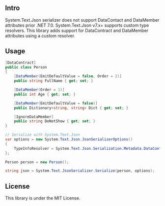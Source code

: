 Intro
---
System.Text.Json serializer does not support DataContact and DataMember attributes prior .NET 7.0. System.Text.Json v7.x+ supports custom type resolvers. This library adds support for DataContract and DataMember attributes using a custom resolver.

Usage
---
```csharp
[DataContract]
public class Person
{
    [DataMember(EmitDefaultValue = false, Order = 2)]
    public string FullName { get; set; }

    [DataMember(Order = 1)]
    public int Age { get; set; }

    [DataMember(EmitDefaultValue = false)]
    public Dictionary<string, string> Dict { get; set; }

    [IgnoreDataMember]
    public string DoNotShow { get; set; }
}

// Serialize with System.Text.Json
var options = new System.Text.Json.JsonSerializerOptions()
{
    TypeInfoResolver = System.Text.Json.Serialization.Metadata.DataContractResolver.Default,
};

Person person = new Person();

string json = System.Text.JsonSerializer.Serialize(person, options);
```

License
---
This library is under the MIT License.

